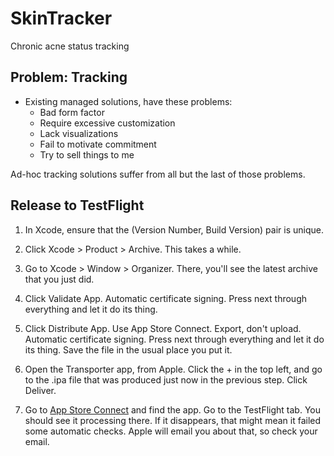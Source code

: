 # SkinTracker

Chronic acne status tracking

## Problem: Tracking

- Existing managed solutions, have these problems:
  - Bad form factor
  - Require excessive customization
  - Lack visualizations
  - Fail to motivate commitment
  - Try to sell things to me
  
Ad-hoc tracking solutions suffer from all but the last of those problems.

## Release to TestFlight

1. In Xcode, ensure that the (Version Number, Build Version) pair is unique.

2. Click Xcode > Product > Archive. This takes a while.

3. Go to Xcode > Window > Organizer.  There, you'll see the latest archive that you just did.

4. Click Validate App. Automatic certificate signing. Press next through everything and let it do its thing.

5. Click Distribute App. Use App Store Connect. Export, don't upload. Automatic certificate signing. Press next through
   everything and let it do its thing. Save the file in the usual place you put it.
   
6. Open the Transporter app, from Apple. Click the + in the top left, and go to the .ipa file that was produced just 
   now in the previous step. Click Deliver.
   
7. Go to [App Store Connect](https://appstoreconnect.apple.com) and find the app. Go to the TestFlight tab. You should
   see it processing there. If it disappears, that might mean it failed some automatic checks. Apple will email you 
   about that, so check your email.
   

